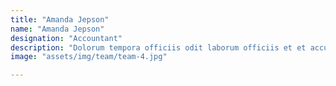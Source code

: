 ```yaml
---
title: "Amanda Jepson"
name: "Amanda Jepson"
designation: "Accountant"
description: "Dolorum tempora officiis odit laborum officiis et et accusamus"
image: "assets/img/team/team-4.jpg"

---
```

